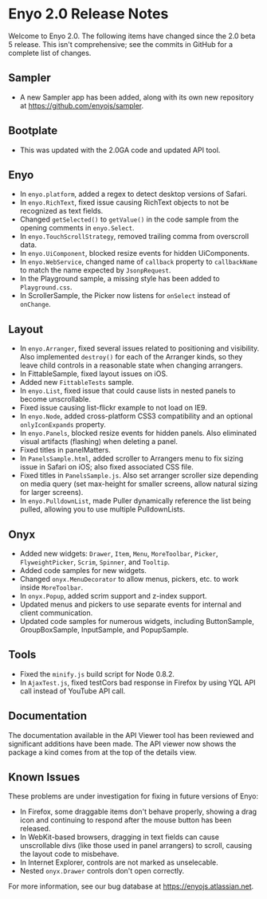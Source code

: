 # Enyo 2.0 Release Notes

Welcome to Enyo 2.0.  The following items have changed since the 2.0 beta 5 release.  This isn't comprehensive; see the commits in GitHub for a complete list of changes.

## Sampler

* A new Sampler app has been added, along with its own new repository at https://github.com/enyojs/sampler.

## Bootplate

* This was updated with the 2.0GA code and updated API tool.

## Enyo

* In `enyo.platform`, added a regex to detect desktop versions of Safari.
* In `enyo.RichText`, fixed issue causing RichText objects to not be recognized as text fields.
* Changed `getSelected()` to `getValue()` in the code sample from the opening comments in `enyo.Select`.
* In `enyo.TouchScrollStrategy`, removed trailing comma from overscroll data.
* In `enyo.UiComponent`, blocked resize events for hidden UiComponents.
* In `enyo.WebService`, changed name of `callback` property to `callbackName` to match the name expected by `JsonpRequest`.
* In the Playground sample, a missing style has been added to `Playground.css`.
* In ScrollerSample, the Picker now listens for `onSelect` instead of `onChange`.

## Layout

* In `enyo.Arranger`, fixed several issues related to positioning and visibility.  Also 
  implemented `destroy()` for each of the Arranger kinds, so they leave child controls in a 
  reasonable state when changing arrangers.
* In FittableSample, fixed layout issues on iOS.
* Added new `FittableTests` sample.
* In `enyo.List`, fixed issue that could cause lists in nested panels to become unscrollable.
* Fixed issue causing list-flickr example to not load on IE9.
* In `enyo.Node`, added cross-platform CSS3 compatibility and an optional `onlyIconExpands` property.
* In `enyo.Panels`, blocked resize events for hidden panels.  Also eliminated visual artifacts
  (flashing) when deleting a panel.
* Fixed titles in panelMatters.
* In `PanelsSample.html`, added scroller to Arrangers menu to fix sizing issue in Safari on iOS; also 
  fixed associated CSS file.
* Fixed titles in `PanelsSample.js`.  Also set arranger scroller size depending on media 
  query (set max-height for smaller screens, allow natural sizing for larger screens). 
* In `enyo.PulldownList`, made Puller dynamically reference the list being pulled, allowing you to 
  use multiple PulldownLists.

## Onyx
* Added new widgets: `Drawer`, `Item`, `Menu`, `MoreToolbar`,  `Picker`, `FlyweightPicker`, 
  `Scrim`, `Spinner`,  and `Tooltip`.
* Added code samples for new widgets.
* Changed `onyx.MenuDecorator` to allow menus, pickers, etc. to work inside `MoreToolbar`.
* In `onyx.Popup`, added scrim support and z-index support.
* Updated menus and pickers to use separate events for internal and client communication.
* Updated code samples for numerous widgets, including ButtonSample, GroupBoxSample, InputSample, and PopupSample.

## Tools

* Fixed the `minify.js` build script for Node 0.8.2.
* In `AjaxTest.js`, fixed testCors bad response in Firefox by using YQL API call instead of YouTube API call.

## Documentation

The documentation available in the API Viewer tool has been reviewed and significant additions have been made.
The API viewer now shows the package a kind comes from at the top of the details view.

## Known Issues

These problems are under investigation for fixing in future versions of Enyo:

* In Firefox, some draggable items don't behave properly, showing a drag icon and 
  continuing to respond after the mouse button has been released.
* In WebKit-based browsers, dragging in text fields can cause unscrollable divs (like those 
  used in panel arrangers) to scroll, causing the layout code to misbehave.
* In Internet Explorer, controls are not marked as unselecable.
* Nested `onyx.Drawer` controls don't open correctly.

For more information, see our bug database at https://enyojs.atlassian.net.